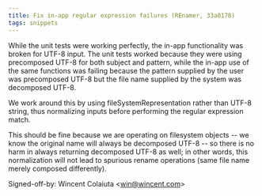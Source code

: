 ```yaml
---
title: Fix in-app regular expression failures (REnamer, 33a0178)
tags: snippets
---
```


While the unit tests were working perfectly, the in-app functionality was broken for UTF-8 input. The unit tests worked because they were using precomposed UTF-8 for both subject and pattern, while the in-app use of the same functions was failing because the pattern supplied by the user was precomposed UTF-8 but the file name supplied by the system was decomposed UTF-8.

We work around this by using fileSystemRepresentation rather than UTF-8 string, thus normalizing inputs before performing the regular expression match.

This should be fine because we are operating on filesystem objects -- we know the original name will always be decomposed UTF-8 -- so there is no harm in always returning decomposed UTF-8 as well; in other words, this normalization will not lead to spurious rename operations (same file name merely composed differently).

Signed-off-by: Wincent Colaiuta &lt;win@wincent.com&gt;
